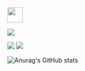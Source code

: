 <img src="https://camo.githubusercontent.com/e8e7b06ecf583bc040eb60e44eb5b8e0ecc5421320a92929ce21522dbc34c891/68747470733a2f2f6d656469612e67697068792e636f6d2f6d656469612f6876524a434c467a6361737252346961377a2f67697068792e676966" width="35" style="max-width: 100%;">

<a href="https://www.naver.com" target="_blank"><img src="https://img.shields.io/badge/Notion-000000?style=flat-square&logo=Notion&logoColor=ffffff"/></a>

<img src="https://img.shields.io/badge/Android-3DDC84?style=flat-square&logo=Android&logoColor=white"/>

<img src="https://img.shields.io/badge/Spring Boot-6DB33F?style=flat-square&logo=Spring Boot&logoColor=white"/>

![Anurag's GitHub stats](https://github-readme-stats.vercel.app/api?username=sohyuntae&show_icons=true&theme=radical)
